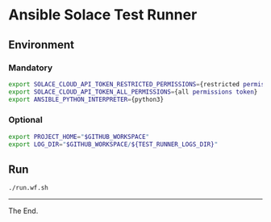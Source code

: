# Ansible Solace Test Runner

## Environment

### Mandatory
````bash
export SOLACE_CLOUD_API_TOKEN_RESTRICTED_PERMISSIONS={restricted permissions token}
export SOLACE_CLOUD_API_TOKEN_ALL_PERMISSIONS={all permissions token}
export ANSIBLE_PYTHON_INTERPRETER={python3}
````
### Optional
````bash
export PROJECT_HOME="$GITHUB_WORKSPACE"
export LOG_DIR="$GITHUB_WORKSPACE/${TEST_RUNNER_LOGS_DIR}"
````
## Run

````bash
./run.wf.sh
````

---
The End.
